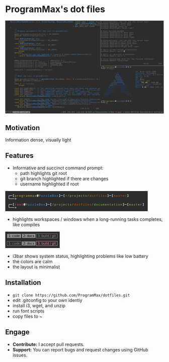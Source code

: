 # ProgramMax's dot files

![Screenshot](/documentation/screenshot.png)

## Motivation

Information dense, visually light

## Features

* Informative and succinct command prompt:
    * path highlights git root
    * git branch highlighted if there are changes
    * username highlighted if root

![Command prompt](/documentation/prompt.png)

* highlights workspaces / windows when a long-running tasks completes, like compiles

![Highlited workspace](/documentation/long-running-highlight.png)

* i3bar shows system status, highlighting problems like low battery
* the colors are calm
* the layout is minimalist

## Installation

* ```git clone https://github.com/ProgramMax/dotfiles.git```
* edit .gitconfig to your own identiy
* install i3, wget, and unzip
* run font scripts
* copy files to ~

## Engage

* **Contribute:** I accept pull requests.
* **Support:** You can report bugs and request changes using GitHub issues.
